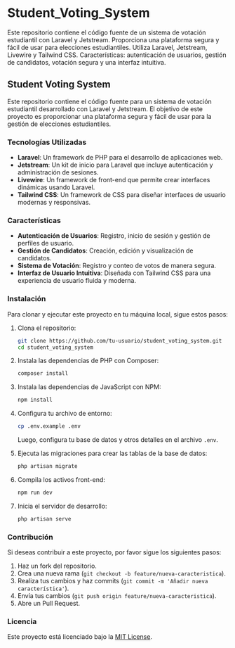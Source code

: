 # Student_Voting_System

Este repositorio contiene el código fuente de un sistema de votación estudiantil con Laravel y Jetstream. Proporciona una plataforma segura y fácil de usar para elecciones estudiantiles. Utiliza Laravel, Jetstream, Livewire y Tailwind CSS. Características: autenticación de usuarios, gestión de candidatos, votación segura y una interfaz intuitiva.

## Student Voting System

Este repositorio contiene el código fuente para un sistema de votación estudiantil desarrollado con Laravel y Jetstream. El objetivo de este proyecto es proporcionar una plataforma segura y fácil de usar para la gestión de elecciones estudiantiles.

### Tecnologías Utilizadas

-   **Laravel**: Un framework de PHP para el desarrollo de aplicaciones web.
-   **Jetstream**: Un kit de inicio para Laravel que incluye autenticación y administración de sesiones.
-   **Livewire**: Un framework de front-end que permite crear interfaces dinámicas usando Laravel.
-   **Tailwind CSS**: Un framework de CSS para diseñar interfaces de usuario modernas y responsivas.

### Características

-   **Autenticación de Usuarios**: Registro, inicio de sesión y gestión de perfiles de usuario.
-   **Gestión de Candidatos**: Creación, edición y visualización de candidatos.
-   **Sistema de Votación**: Registro y conteo de votos de manera segura.
-   **Interfaz de Usuario Intuitiva**: Diseñada con Tailwind CSS para una experiencia de usuario fluida y moderna.

### Instalación

Para clonar y ejecutar este proyecto en tu máquina local, sigue estos pasos:

1. Clona el repositorio:

    ```bash
    git clone https://github.com/tu-usuario/student_voting_system.git
    cd student_voting_system
    ```

2. Instala las dependencias de PHP con Composer:

    ```bash
    composer install
    ```

3. Instala las dependencias de JavaScript con NPM:

    ```bash
    npm install
    ```

4. Configura tu archivo de entorno:

    ```bash
    cp .env.example .env
    ```

    Luego, configura tu base de datos y otros detalles en el archivo `.env`.

5. Ejecuta las migraciones para crear las tablas de la base de datos:

    ```bash
    php artisan migrate
    ```

6. Compila los activos front-end:

    ```bash
    npm run dev
    ```

7. Inicia el servidor de desarrollo:
    ```bash
    php artisan serve
    ```

### Contribución

Si deseas contribuir a este proyecto, por favor sigue los siguientes pasos:

1. Haz un fork del repositorio.
2. Crea una nueva rama (`git checkout -b feature/nueva-caracteristica`).
3. Realiza tus cambios y haz commits (`git commit -m 'Añadir nueva característica'`).
4. Envía tus cambios (`git push origin feature/nueva-caracteristica`).
5. Abre un Pull Request.

### Licencia

Este proyecto está licenciado bajo la [MIT License](LICENSE).
